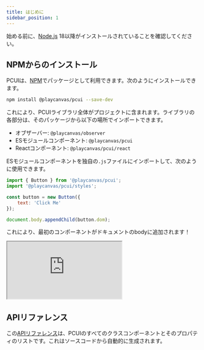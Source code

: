 ```yaml
---
title: はじめに
sidebar_position: 1
---
```


始める前に、[Node.js](https://nodejs.org/) 18以降がインストールされていることを確認してください。

## NPMからのインストール

PCUIは、[NPM](https://www.npmjs.com/package/@playcanvas/pcui)でパッケージとして利用できます。次のようにインストールできます。

```bash
npm install @playcanvas/pcui --save-dev
```

これにより、PCUIライブラリ全体がプロジェクトに含まれます。ライブラリの各部分は、そのパッケージから以下の場所でインポートできます。

-   オブザーバー: `@playcanvas/observer`
-   ESモジュールコンポーネント: `@playcanvas/pcui`
-   Reactコンポーネント: `@playcanvas/pcui/react`

ESモジュールコンポーネントを独自の`.js`ファイルにインポートして、次のように使用できます。

```javascript
import { Button } from '@playcanvas/pcui';
import '@playcanvas/pcui/styles';

const button = new Button({
    text: 'Click Me'
});

document.body.appendChild(button.dom);
```

これにより、最初のコンポーネントがドキュメントのbodyに追加されます！

<div className='iframe-container'>
    <iframe src="https://playcanvas.github.io/pcui/storybook/iframe?id=components-button--text&viewMode=story"></iframe>
</div>

## APIリファレンス

この[APIリファレンス](https://api.playcanvas.com/pcui/)は、PCUIのすべてのクラスコンポーネントとそのプロパティのリストです。これはソースコードから自動的に生成されます。
